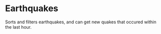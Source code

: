 # Earthquakes
Sorts and filters earthquakes, and can get new quakes that occured within the last hour.
